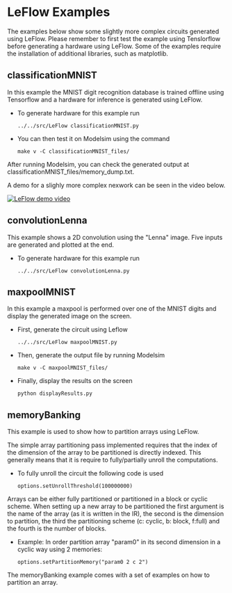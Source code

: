 
# LeFlow Examples

The examples below show some slightly more complex circuits generated using LeFlow. Please remember to first test the example using Tenslorflow before generating a hardware using LeFlow. Some of the examples require the installation of additional libraries, such as matplotlib.

## classificationMNIST

In this example the MNIST digit recognition database is trained offline using Tensorflow and a hardware for inference is generated using LeFlow. 

- To generate hardware for this example run
    ``` 
    ../../src/LeFlow classificationMNIST.py
    ```

- You can then test it on Modelsim using the command
    ``` 
    make v -C classificationMNIST_files/
    ```

After running Modelsim, you can check the generated output at classificationMNIST_files/memory_dump.txt.

A demo for a slighly more complex nexwork can be seen in the video below.

[![LeFlow demo video](https://github.com/danielholanda/LeFlow/blob/master/img/Demo1_thumbnail.png?raw=true)](https://www.youtube.com/watch?v=P5Dml4IDm7k "LeFlow demo video")


## convolutionLenna

This example shows a 2D convolution using the "Lenna" image. Five inputs are generated and plotted at the end.

- To generate hardware for this example run
    ``` 
    ../../src/LeFlow convolutionLenna.py
    ```

## maxpoolMNIST

In this example a maxpool is performed over one of the MNIST digits and display the generated image on the screen. 

- First, generate the circuit using Leflow
    ``` 
    ../../src/LeFlow maxpoolMNIST.py
    ```

- Then, generate the output file by running Modelsim
    ``` 
    make v -C maxpoolMNIST_files/
    ```

- Finally, display the results on the screen
    ``` 
    python displayResults.py
    ```

## memoryBanking

This example is used to show how to partition arrays using LeFlow. 

The simple array partitioning pass implemented requires that the index of the dimension of the array to be partitioned is directly indexed. This generally means that it is require to fully/partially unroll the computations.

- To fully unroll the circuit the following code is used
    ``` 
    options.setUnrollThreshold(100000000)
    ```

Arrays can be either fully partitioned or partitioned in a block or cyclic scheme. When setting up a new array to be partitioned the first argument is the name of the array (as it is written in the IR), the second is the dimension to partition, the third the partitioning scheme (c: cyclic, b: block, f:full) and the fourth is the number of blocks.  

- Example: In order partition array "param0" in its second dimension in a cyclic way using 2 memories: 
    ``` 
    options.setPartitionMemory("param0 2 c 2")
    ```

The memoryBanking example comes with a set of examples on how to partition an array.
